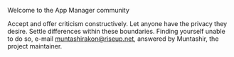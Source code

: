 Welcome to the App Manager community

Accept and offer criticism constructively. Let anyone have the privacy they desire.
Settle differences within these boundaries.
Finding yourself unable to do so, e-mail muntashirakon@riseup.net, answered by Muntashir, the project maintainer.
